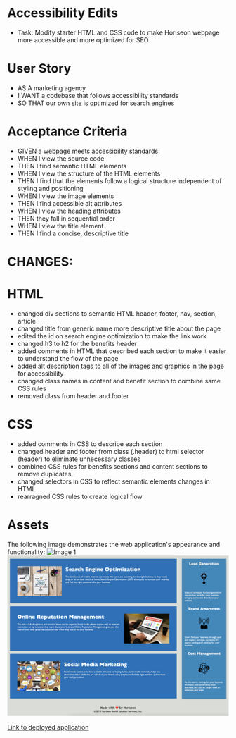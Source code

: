 # Accessibility Edits

* Task: Modify starter HTML and CSS code to make Horiseon webpage more accessible and more optimized for SEO

# User Story

* AS A marketing agency
* I WANT a codebase that follows accessibility standards
* SO THAT our own site is optimized for search engines

# Acceptance Criteria

* GIVEN a webpage meets accessibility standards
* WHEN I view the source code
* THEN I find semantic HTML elements
* WHEN I view the structure of the HTML elements
* THEN I find that the elements follow a logical structure independent of styling and positioning
* WHEN I view the image elements
* THEN I find accessible alt attributes
* WHEN I view the heading attributes
* THEN they fall in sequential order
* WHEN I view the title element
* THEN I find a concise, descriptive title

# CHANGES:

# HTML
* changed div sections to semantic HTML header, footer, nav, section, article
* changed title from generic name more descriptive title about the page
* edited the id on search engine optimization to make the link work
* changed h3 to h2 for the benefits header
* added comments in HTML that described each section to make it easier to understand the flow of the page
* added alt description tags to all of the images and graphics in the page for accessibility
* changed class names in content and benefit section to combine same CSS rules
* removed class from header and footer

# CSS 
* added comments in CSS to describe each section
* changed header and footer from class (.header) to html selector (header) to eliminate unnecessary classes
* combined CSS rules for benefits sections and content sections to remove duplicates
* changed selectors in CSS to reflect semantic elements changes in HTML
* rearragned CSS rules to create logical flow


# Assets
The following image demonstrates the web application's appearance and functionality:
![Image 1](./assets/images/page-top.png)
![Image 2](./assets/images/page-bottom.png)

[Link to deployed application](https://gilinamcbride.github.io/accessibility-edits/)
